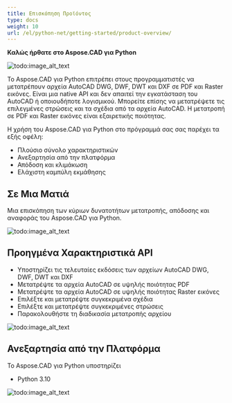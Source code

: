 ```yaml
---
title: Επισκόπηση Προϊόντος
type: docs
weight: 10
url: /el/python-net/getting-started/product-overview/
---
```


**Καλώς ήρθατε στο Aspose.CAD για Python**

![todo:image_alt_text](/_assets/python-net/product-overview_1.png)

Το Aspose.CAD για Python επιτρέπει στους προγραμματιστές να μετατρέπουν αρχεία AutoCAD DWG, DWF, DWT και DXF σε PDF και Raster εικόνες. Είναι μια native API και δεν απαιτεί την εγκατάσταση του AutoCAD ή οποιουδήποτε λογισμικού. Μπορείτε επίσης να μετατρέψετε τις επιλεγμένες στρώσεις και τα σχέδια από τα αρχεία AutoCAD. Η μετατροπή σε PDF και Raster εικόνες είναι εξαιρετικής ποιότητας.

Η χρήση του Aspose.CAD για Python στο πρόγραμμά σας σας παρέχει τα εξής οφέλη:

- Πλούσιο σύνολο χαρακτηριστικών
- Ανεξαρτησία από την πλατφόρμα
- Απόδοση και κλιμάκωση
- Ελάχιστη καμπύλη εκμάθησης

## **Σε Μια Ματιά**
Μια επισκόπηση των κύριων δυνατοτήτων μετατροπής, απόδοσης και αναφοράς του Aspose.CAD για Python.

![todo:image_alt_text](/_assets/python-net/product-overview_2.png)
## **Προηγμένα Χαρακτηριστικά API**
- Υποστηρίζει τις τελευταίες εκδόσεις των αρχείων AutoCAD DWG, DWF, DWT και DXF
- Μετατρέψτε τα αρχεία AutoCAD σε υψηλής ποιότητας PDF
- Μετατρέψτε τα αρχεία AutoCAD σε υψηλής ποιότητας Raster εικόνες
- Επιλέξτε και μετατρέψτε συγκεκριμένα σχέδια
- Επιλέξτε και μετατρέψτε συγκεκριμένες στρώσεις
- Παρακολουθήστε τη διαδικασία μετατροπής αρχείου

![todo:image_alt_text](/_assets/python-net/product-overview_3.png)

## **Ανεξαρτησία από την Πλατφόρμα**
Το Aspose.CAD για Python υποστηρίζει

- Python 3.10

![todo:image_alt_text](/_assets/python-net/product-overview_4.png)
